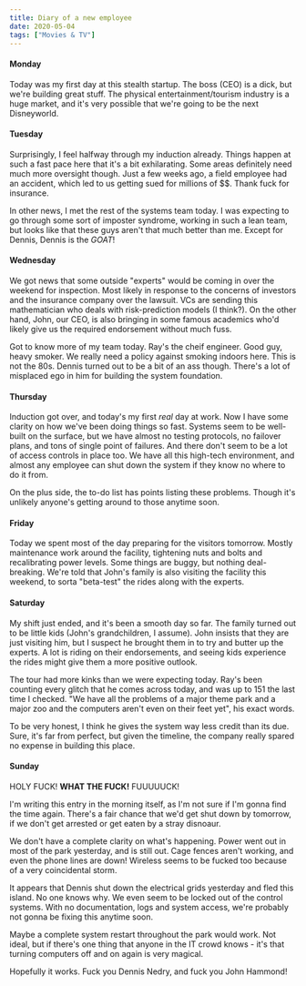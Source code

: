 ```yaml
---
title: Diary of a new employee
date: 2020-05-04
tags: ["Movies & TV"]
---
```


#### Monday

Today was my first day at this stealth startup. The boss (CEO) is a dick, but we're building great stuff. The physical entertainment/tourism industry is a huge market, and it's very possible that we're going to be the next Disneyworld.

#### Tuesday

Surprisingly, I feel halfway through my induction already. Things happen at such a fast pace here that it's a bit exhilarating. Some areas definitely need much more oversight though. Just a few weeks ago, a field employee had an accident, which led to us getting sued for millions of $$. Thank fuck for insurance.

In other news, I met the rest of the systems team today. I was expecting to go through some sort of imposter syndrome, working in such a lean team, but looks like that these guys aren't that much better than me. Except for Dennis, Dennis is the _GOAT_!

#### Wednesday

We got news that some outside "experts" would be coming in over the weekend for inspection. Most likely in response to the concerns of investors and the insurance company over the lawsuit. VCs are sending this mathematician who deals with risk-prediction models (I think?). On the other hand, John, our CEO, is also bringing in some famous academics who'd likely give us the required endorsement without much fuss.

Got to know more of my team today. Ray's the cheif engineer. Good guy, heavy smoker. We really need a policy against smoking indoors here. This is not the 80s. Dennis turned out to be a bit of an ass though. There's a lot of misplaced ego in him for building the system foundation.

#### Thursday

Induction got over, and today's my first _real_ day at work. Now I have some clarity on how we've been doing things so fast. Systems seem to be well-built on the surface, but we have almost no testing protocols, no failover plans, and tons of single point of failures. And there don't seem to be a lot of access controls in place too. We have all this high-tech environment, and almost any employee can shut down the system if they know no where to do it from.

On the plus side, the to-do list has points listing these problems. Though it's unlikely anyone's getting around to those anytime soon.

#### Friday

Today we spent most of the day preparing for the visitors tomorrow. Mostly maintenance work around the facility, tightening nuts and bolts and recalibrating power levels. Some things are buggy, but nothing deal-breaking. We're told that John's family is also visiting the facility this weekend, to sorta "beta-test" the rides along with the experts.

#### Saturday

My shift just ended, and it's been a smooth day so far. The family turned out to be little kids (John's grandchildren, I assume). John insists that they are just visiting him, but I suspect he brought them in to try and butter up the experts. A lot is riding on their endorsements, and seeing kids experience the rides might give them a more positive outlook.

The tour had more kinks than we were expecting today. Ray's been counting every glitch that he comes across today, and was up to 151 the last time I checked. "We have all the problems of a major theme park and a major zoo and the computers aren't even on their feet yet", his exact words.

To be very honest, I think he gives the system way less credit than its due. Sure, it's far from perfect, but given the timeline, the company really spared no expense in building this place.

#### Sunday

HOLY FUCK! **WHAT THE FUCK!** FUUUUUCK!

I'm writing this entry in the morning itself, as I'm not sure if I'm gonna find the time again. There's a fair chance that we'd get shut down by tomorrow, if we don't get arrested or get eaten by a stray disnoaur.

We don't have a complete clarity on what's happening. Power went out in most of the park yesterday, and is still out. Cage fences aren't working, and even the phone lines are down! Wireless seems to be fucked too because of a very coincidental storm.

It appears that Dennis shut down the electrical grids yesterday and fled this island. No one knows why. We even seem to be locked out of the control systems. With no documentation, logs and system access, we're probably not gonna be fixing this anytime soon.

Maybe a complete system restart throughout the park would work. Not ideal, but if there's one thing that anyone in the IT crowd knows - it's that turning computers off and on again is very magical.

Hopefully it works. Fuck you Dennis Nedry, and fuck you John Hammond!

<!--more-->